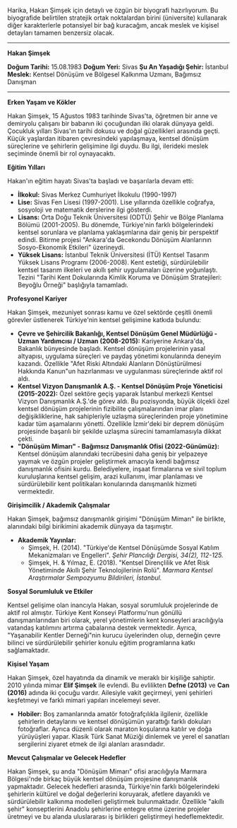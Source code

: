 Harika, Hakan Şimşek için detaylı ve özgün bir biyografi hazırlıyorum. Bu biyografide belirtilen stratejik ortak noktalardan birini (üniversite) kullanarak diğer karakterlerle potansiyel bir bağ kuracağım, ancak meslek ve kişisel detayları tamamen benzersiz olacak.

---

**Hakan Şimşek**

**Doğum Tarihi:** 15.08.1983
**Doğum Yeri:** Sivas
**Şu An Yaşadığı Şehir:** İstanbul
**Meslek:** Kentsel Dönüşüm ve Bölgesel Kalkınma Uzmanı, Bağımsız Danışman

---

**Erken Yaşam ve Kökler**

Hakan Şimşek, 15 Ağustos 1983 tarihinde Sivas'ta, öğretmen bir anne ve demiryolu çalışanı bir babanın iki çocuğundan ilki olarak dünyaya geldi. Çocukluk yılları Sivas'ın tarihi dokusu ve doğal güzellikleri arasında geçti. Küçük yaşlardan itibaren çevresindeki yapılaşmaya, kentsel dönüşüm süreçlerine ve şehirlerin gelişimine ilgi duydu. Bu ilgi, ilerideki meslek seçiminde önemli bir rol oynayacaktı.

**Eğitim Yılları**

Hakan'ın eğitim hayatı Sivas'ta başladı ve başarılarla devam etti:

*   **İlkokul:** Sivas Merkez Cumhuriyet İlkokulu (1990-1997)
*   **Lise:** Sivas Fen Lisesi (1997-2001). Lise yıllarında özellikle coğrafya, sosyoloji ve matematik derslerine ilgi gösterdi.
*   **Lisans:** Orta Doğu Teknik Üniversitesi (ODTÜ) Şehir ve Bölge Planlama Bölümü (2001-2005). Bu dönemde, Türkiye'nin farklı bölgelerindeki kentsel sorunlara ve planlama yaklaşımlarına dair geniş bir perspektif edindi. Bitirme projesi "Ankara'da Gecekondu Dönüşüm Alanlarının Sosyo-Ekonomik Etkileri" üzerineydi.
*   **Yüksek Lisans:** İstanbul Teknik Üniversitesi (İTÜ) Kentsel Tasarım Yüksek Lisans Programı (2006-2008). Kent estetiği, sürdürülebilir kentsel tasarım ilkeleri ve akıllı şehir uygulamaları üzerine yoğunlaştı. Tezini "Tarihi Kent Dokularında Kimlik Koruma ve Dönüşüm Stratejileri: Beyoğlu Örneği" başlığıyla tamamladı.

**Profesyonel Kariyer**

Hakan Şimşek, mezuniyet sonrası kamu ve özel sektörde çeşitli önemli görevler üstlenerek Türkiye'nin kentsel gelişimine katkıda bulundu:

*   **Çevre ve Şehircilik Bakanlığı, Kentsel Dönüşüm Genel Müdürlüğü - Uzman Yardımcısı / Uzman (2008-2015):** Kariyerine Ankara'da, Bakanlık bünyesinde başladı. Kentsel dönüşüm projelerinin yasal altyapısı, uygulama süreçleri ve paydaş yönetimi konularında deneyim kazandı. Özellikle "Afet Riski Altındaki Alanların Dönüştürülmesi Hakkında Kanun"un hazırlanması ve uygulanması süreçlerinde aktif rol aldı.
*   **Kentsel Vizyon Danışmanlık A.Ş. - Kentsel Dönüşüm Proje Yöneticisi (2015-2022):** Özel sektöre geçiş yaparak İstanbul merkezli Kentsel Vizyon Danışmanlık A.Ş.'de görev aldı. Bu pozisyonda, büyük ölçekli özel kentsel dönüşüm projelerinin fizibilite çalışmalarından imar planı değişikliklerine, hak sahipleriyle uzlaşma süreçlerinden proje yönetimine kadar tüm aşamalarını yönetti. Özellikle İzmir'deki bir deprem dönüşüm projesinde başarılı bir şekilde uzlaşma sürecini tamamlamasıyla dikkat çekti.
*   **"Dönüşüm Mimarı" - Bağımsız Danışmanlık Ofisi (2022-Günümüz):** Kentsel dönüşüm alanındaki tecrübesini daha geniş bir yelpazeye yaymak ve özgün projeler geliştirmek amacıyla kendi bağımsız danışmanlık ofisini kurdu. Belediyelere, inşaat firmalarına ve sivil toplum kuruluşlarına kentsel gelişim, arazi kullanımı, imar planlaması ve sürdürülebilir kent politikaları konularında danışmanlık hizmeti vermektedir.

**Girişimcilik / Akademik Çalışmalar**

Hakan Şimşek, bağımsız danışmanlık girişimi "Dönüşüm Mimarı" ile birlikte, alanındaki bilgi birikimini akademik dünyaya da taşımıştır.

*   **Akademik Yayınlar:**
    *   Şimşek, H. (2014). "Türkiye'de Kentsel Dönüşümde Sosyal Katılım Mekanizmaları ve Engelleri". *Şehir Plancılığı Dergisi, 34(2), 112-125.*
    *   Şimşek, H. & Yılmaz, E. (2018). "Kentsel Dirençlilik ve Afet Risk Yönetiminde Akıllı Şehir Teknolojilerinin Rolü". *Marmara Kentsel Araştırmalar Sempozyumu Bildirileri, İstanbul.*

**Sosyal Sorumluluk ve Etkiler**

Kentsel gelişime olan inancıyla Hakan, sosyal sorumluluk projelerinde de aktif rol almıştır. Türkiye Kent Konseyi Platformu'nun gönüllü danışmanlarından biri olarak, yerel yönetimlerin kent konseyleri aracılığıyla vatandaş katılımını artırma çabalarına destek vermektedir. Ayrıca, "Yaşanabilir Kentler Derneği"nin kurucu üyelerinden olup, derneğin çevre bilinci ve sürdürülebilir şehirler konulu eğitim programlarına katkı sağlamaktadır.

**Kişisel Yaşam**

Hakan Şimşek, özel hayatında da dinamik ve meraklı bir kişiliğe sahiptir. 2010 yılında mimar **Elif Şimşek** ile evlendi. Bu evlilikten **Defne (2013)** ve **Can (2016)** adında iki çocuğu vardır. Ailesiyle vakit geçirmeyi, yeni şehirleri keşfetmeyi ve farklı mimari yapıları incelemeyi sever.

*   **Hobiler:** Boş zamanlarında amatör fotoğrafçılıkla ilgilenir, özellikle şehirlerin detaylarını ve kentsel dönüşümün yarattığı farklı dokuları fotoğraflar. Ayrıca düzenli olarak maraton koşularına katılır ve doğa yürüyüşleri yapar. Klasik Türk Sanat Müziği dinlemek ve yerel el sanatları sergilerini ziyaret etmek de ilgi alanları arasındadır.

**Mevcut Çalışmalar ve Gelecek Hedefler**

Hakan Şimşek, şu anda "Dönüşüm Mimarı" ofisi aracılığıyla Marmara Bölgesi'nde birkaç büyük kentsel dönüşüm projesine danışmanlık yapmaktadır. Gelecek hedefleri arasında, Türkiye'nin farklı bölgelerindeki şehirlerin kültürel ve doğal değerlerini koruyarak, afetlere dayanıklı ve sürdürülebilir kalkınma modelleri geliştirmek bulunmaktadır. Özellikle "akıllı şehir" konseptlerini Anadolu şehirlerine entegre etme üzerine projeler üretmeyi ve bu alanda uluslararası iş birlikleri geliştirmeyi hedeflemektedir.